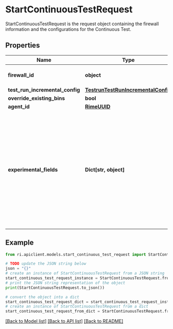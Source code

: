 # StartContinuousTestRequest

StartContinuousTestRequest is the request object containing the firewall information and the configurations for the Continuous Test.

## Properties

Name | Type | Description | Notes
------------ | ------------- | ------------- | -------------
**firewall_id** | **object** | Uniquely specifies a Firewall. | [optional] 
**test_run_incremental_config** | [**TestrunTestRunIncrementalConfig**](TestrunTestRunIncrementalConfig.md) |  | [optional] 
**override_existing_bins** | **bool** |  | [optional] 
**agent_id** | [**RimeUUID**](RimeUUID.md) |  | [optional] 
**experimental_fields** | **Dict[str, object]** | Fields that enable experimental functionality.  WARNING: these fields are experimental; ie, their functionality may not be reliable or backwards-compatible. Do not use these fields in production. | [optional] 

## Example

```python
from ri.apiclient.models.start_continuous_test_request import StartContinuousTestRequest

# TODO update the JSON string below
json = "{}"
# create an instance of StartContinuousTestRequest from a JSON string
start_continuous_test_request_instance = StartContinuousTestRequest.from_json(json)
# print the JSON string representation of the object
print(StartContinuousTestRequest.to_json())

# convert the object into a dict
start_continuous_test_request_dict = start_continuous_test_request_instance.to_dict()
# create an instance of StartContinuousTestRequest from a dict
start_continuous_test_request_from_dict = StartContinuousTestRequest.from_dict(start_continuous_test_request_dict)
```
[[Back to Model list]](../README.md#documentation-for-models) [[Back to API list]](../README.md#documentation-for-api-endpoints) [[Back to README]](../README.md)

